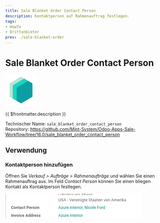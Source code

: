 ```yaml
---
title: Sale Blanket Order Contact Person
description: Kontaktperson auf Rahmenauftrag festlegen. 
tags:
- HowTo
- Drittanbieter
prev: ./sale-blanket-order
---
```

# Sale Blanket Order Contact Person
![icon_oms_box](attachments/icons_odoo_mint_system.png)

{{ $frontmatter.description }}

Technischer Name: `sale_blanket_order_contact_person`\
Repository: <https://github.com/Mint-System/Odoo-Apps-Sale-Workflow/tree/16.0/sale_blanket_order_contact_person>

## Verwendung

### Kontaktperson hinzufügen

Öffnen Sie *Verkauf > Aufträge > Rahmenaufträge* und wählen Sie einen Rahmenauftrag aus. Im Feld *Contact Person* können Sie einen bliegen Kontakt als Kontaktperson festlegen.

![](attachments/Sale%20Blanket%20Order%20Contact%20Person.png)